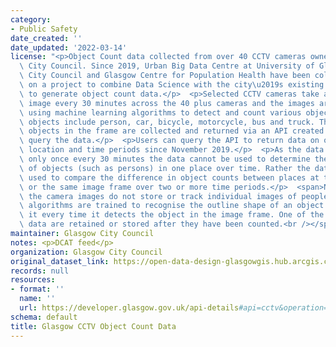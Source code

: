 ```yaml
---
category:
- Public Safety
date_created: ''
date_updated: '2022-03-14'
license: "<p>Object Count data collected from over 40 CCTV cameras owned by Glasgow\
  \ City Council. Since 2019, Urban Big Data Centre at University of Glasgow, Glasgow\
  \ City Council and Glasgow Centre for Population Health have been collaborating\
  \ on a project to combine Data Science with the city\u2019s existing CCTV network\
  \ to generate object count data.</p>  <p>Selected CCTV cameras take a single frame\
  \ image every 30 minutes across the 40 plus cameras and the images are processed\
  \ using machine learning algorithms to detect and count various objects \u2013 the\
  \ objects include person, car, bicycle, motorcycle, bus and truck. The counts of\
  \ objects in the frame are collected and returned via an API created to access and\
  \ query the data.</p>  <p>Users can query the API to return data on object type,\
  \ location and time periods since November 2019.</p>  <p>As the data detects objects\
  \ only once every 30 minutes the data cannot be used to determine the absolute number\
  \ of objects (such as persons) in one place over time. Rather the data should be\
  \ used to compare the difference in object counts between places at the same time\
  \ or the same image frame over two or more time periods.</p>  <span>Note that</span><span>\
  \ the camera images do not store or track individual images of people, rather the\
  \ algorithms are trained to recognise the outline shape of an object only and count\
  \ it every time it detects the object in the image frame. One of the image count\
  \ data are retained or stored after they have been counted.<br /></span>"
maintainer: Glasgow City Council
notes: <p>DCAT feed</p>
organization: Glasgow City Council
original_dataset_link: https://open-data-design-glasgowgis.hub.arcgis.com/documents/GlasgowGIS::glasgow-cctv-object-count-data
records: null
resources:
- format: ''
  name: ''
  url: https://developer.glasgow.gov.uk/api-details#api=cctv&operation=get-get-detection-summaries
schema: default
title: Glasgow CCTV Object Count Data
---
```

